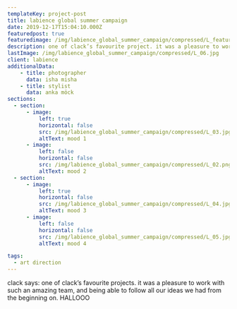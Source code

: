 ```yaml
---
templateKey: project-post
title: labience global summer campaign
date: 2019-12-17T15:04:10.000Z
featuredpost: true
featuredimage: /img/labience_global_summer_campaign/compressed/L_featuredimage.jpg
description: one of clack’s favourite project. it was a pleasure to work with such an amazing team, and being able to follow all our ideas we had from the beginning on.
lastImage: /img/labience_global_summer_campaign/compressed/L_06.jpg
client: labience
additionalData:
    - title: photographer
      data: isha misha
    - title: stylist
      data: anka möck  
sections:
  - section:
      - image:
          left: true
          horizontal: false
          src: /img/labience_global_summer_campaign/compressed/L_03.jpg
          altText: mood 1
      - image:
          left: false
          horizontal: false
          src: /img/labience_global_summer_campaign/compressed/L_02.png
          altText: mood 2
  - section:
      - image:
          left: true
          horizontal: false
          src: /img/labience_global_summer_campaign/compressed/L_04.jpg
          altText: mood 3
      - image:
          left: false
          horizontal: false
          src: /img/labience_global_summer_campaign/compressed/L_05.jpg
          altText: mood 4

tags:
  - art direction
---
```


clack says: one of clack’s favourite projects. it was a pleasure to work with such an amazing team, and being able to follow all our ideas we had from the beginning on. HALLOOO